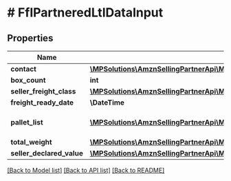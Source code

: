 # # FfIPartneredLtlDataInput

## Properties

Name | Type | Description | Notes
------------ | ------------- | ------------- | -------------
**contact** | [**\MPSolutions\AmznSellingPartnerApi\Models\FulfillmentInbound\FfIContact**](FfIContact.md) |  | [optional]
**box_count** | **int** |  | [optional]
**seller_freight_class** | [**\MPSolutions\AmznSellingPartnerApi\Models\FulfillmentInbound\FfISellerFreightClass**](FfISellerFreightClass.md) |  | [optional]
**freight_ready_date** | **\DateTime** |  | [optional]
**pallet_list** | [**\MPSolutions\AmznSellingPartnerApi\Models\FulfillmentInbound\FfIPallet[]**](FfIPallet.md) | A list of pallet information. | [optional]
**total_weight** | [**\MPSolutions\AmznSellingPartnerApi\Models\FulfillmentInbound\FfIWeight**](FfIWeight.md) |  | [optional]
**seller_declared_value** | [**\MPSolutions\AmznSellingPartnerApi\Models\FulfillmentInbound\FfIAmount**](FfIAmount.md) |  | [optional]

[[Back to Model list]](../../README.md#models) [[Back to API list]](../../README.md#endpoints) [[Back to README]](../../README.md)
